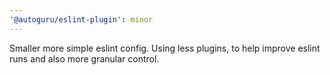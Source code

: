 ```yaml
---
'@autoguru/eslint-plugin': minor
---
```


Smaller more simple eslint config. Using less plugins, to help improve eslint runs and also more granular control.
